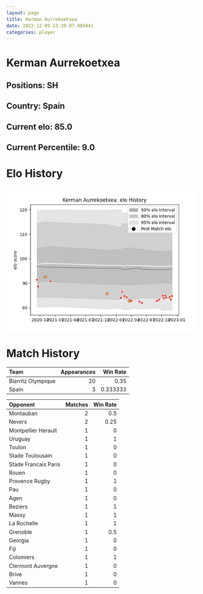 ```yaml
---  
layout: page  
title: Kerman Aurrekoetxea  
date: 2022-12-09 13:20:07.909441  
categories: player  
---
```

# Kerman Aurrekoetxea

## Positions: SH

## Country: Spain

## Current elo: 85.0

## Current Percentile: 9.0

# Elo History


![elo history](history_KermanAurrekoetxea.png)
# Match History


| Team               |   Appearances |   Win Rate |
|:-------------------|--------------:|-----------:|
| Biarritz Olympique |            20 |   0.35     |
| Spain              |             3 |   0.333333 |

| Opponent             |   Matches |   Win Rate |
|:---------------------|----------:|-----------:|
| Montauban            |         2 |       0.5  |
| Nevers               |         2 |       0.25 |
| Montpellier Herault  |         1 |       0    |
| Uruguay              |         1 |       1    |
| Toulon               |         1 |       0    |
| Stade Toulousain     |         1 |       0    |
| Stade Francais Paris |         1 |       0    |
| Rouen                |         1 |       0    |
| Provence Rugby       |         1 |       1    |
| Pau                  |         1 |       0    |
| Agen                 |         1 |       0    |
| Beziers              |         1 |       1    |
| Massy                |         1 |       1    |
| La Rochelle          |         1 |       1    |
| Grenoble             |         1 |       0.5  |
| Georgia              |         1 |       0    |
| Fiji                 |         1 |       0    |
| Colomiers            |         1 |       1    |
| Clermont Auvergne    |         1 |       0    |
| Brive                |         1 |       0    |
| Vannes               |         1 |       0    |